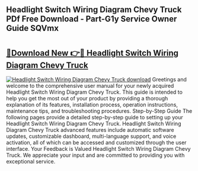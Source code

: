 ## Headlight Switch Wiring Diagram Chevy Truck PDf Free Download - Part-G1y Service Owner Guide SQVmx

# <h2><a href="http://dfjqgfj.blite.top/?on=Headlight+Switch+Wiring+Diagram+Chevy+Truck">🔗Download New 👉🔴 Headlight Switch Wiring Diagram Chevy Truck</a></h2>

[![Headlight Switch Wiring Diagram Chevy Truck download](https://i.imgur.com/lujVjoI.png)](http://dfjqgfj.blite.top/?on=Headlight+Switch+Wiring+Diagram+Chevy+Truck)
Greetings and welcome to the comprehensive user manual for your newly acquired Headlight Switch Wiring Diagram Chevy Truck. This guide is intended to help you get the most out of your product by providing a thorough explanation of its features, installation process, operation instructions, maintenance tips, and troubleshooting procedures. Step-by-Step Guide The following pages provide a detailed step-by-step guide to setting up your Headlight Switch Wiring Diagram Chevy Truck. Headlight Switch Wiring Diagram Chevy Truck advanced features include automatic software updates, customizable dashboard, multi-language support, and voice activation, all of which can be accessed and customized through the user interface. Your Feedback is Valued Headlight Switch Wiring Diagram Chevy Truck. We appreciate your input and are committed to providing you with exceptional service.
